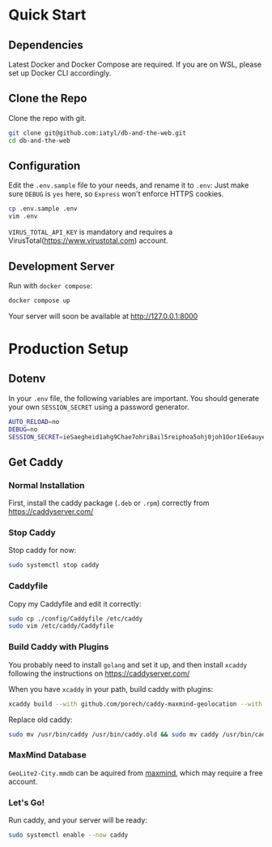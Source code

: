 # Quick Start

## Dependencies

Latest Docker and Docker Compose are required. If you are on WSL, please set up Docker CLI accordingly.

## Clone the Repo

Clone the repo with git.

```bash
git clone git@github.com:iatyl/db-and-the-web.git
cd db-and-the-web
```

## Configuration

Edit the `.env.sample` file to your needs, and rename it to `.env`: Just make sure `DEBUG` is `yes` here, so `Express` won't enforce HTTPS cookies.
```bash
cp .env.sample .env
vim .env
```

`VIRUS_TOTAL_API_KEY` is mandatory and requires a VirusTotal(https://www.virustotal.com) account.

## Development Server

Run with `docker compose`:

```bash
docker compose up
```

Your server will soon be available at http://127.0.0.1:8000

# Production Setup

## Dotenv

In your `.env` file, the following variables are important. You should generate your own `SESSION_SECRET` using a password generator.

```bash
AUTO_RELOAD=no
DEBUG=no
SESSION_SECRET=ieSaegheid1ahg9Chae7ohriBail5reiphoa5ohj0joh1Oor1Ee6auyee1hongeiKahgaelamaiNgahv0thogheuquoozoogohgh
```

## Get Caddy

### Normal Installation

First, install the caddy package (`.deb` or `.rpm`) correctly from https://caddyserver.com/

### Stop Caddy

Stop caddy for now:

```bash
sudo systemctl stop caddy
```

### Caddyfile

Copy my Caddyfile and edit it correctly:

```bash
sudo cp ./config/Caddyfile /etc/caddy
sudo vim /etc/caddy/Caddyfile
```

### Build Caddy with Plugins

You probably need to install `golang` and set it up, and then install `xcaddy` following the instructions on https://caddyserver.com/

When you have `xcaddy` in your path, build caddy with plugins:

```bash
xcaddy build --with github.com/porech/caddy-maxmind-geolocation --with github.com/RussellLuo/caddy-ext/ratelimit
```

Replace old caddy:

```bash
sudo mv /usr/bin/caddy /usr/bin/caddy.old && sudo mv caddy /usr/bin/caddy
```

### MaxMind Database

`GeoLite2-City.mmdb` can be aquired from [maxmind](https://maxmind.com), which may require a free account.

### Let's Go!

Run caddy, and your server will be ready:

```bash
sudo systemctl enable --now caddy
```
